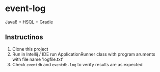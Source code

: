 # event-log
Java8 + HSQL + Gradle


Instructinos
-----------
1. Clone this project
2. Run in Intellij / IDE run ApplicationRunner class with program aruments with file name 'logfile.txt'
4. Check `eventdb` and `eventdb.log` to verify results are as expected
